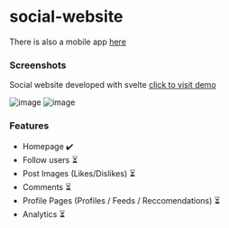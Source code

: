 # social-website

There is also a mobile app [here](https://youtube.com/)

### Screenshots
Social website developed with svelte [click to visit demo](https://social-website-frontend.vercel.app/)

![image](https://user-images.githubusercontent.com/81270095/143505243-1de3730f-40e0-4e31-91fb-ef35e424563e.png)
![image](https://user-images.githubusercontent.com/81270095/143666764-c2295a44-dcdb-403b-a4f1-15e98ff5df2a.png)

### Features
- Homepage ✔️
- Follow users ⏳
- Post Images (Likes/Dislikes) ⏳
- Comments ⏳
- Profile Pages (Profiles / Feeds / Reccomendations) ⏳
- Analytics ⏳
